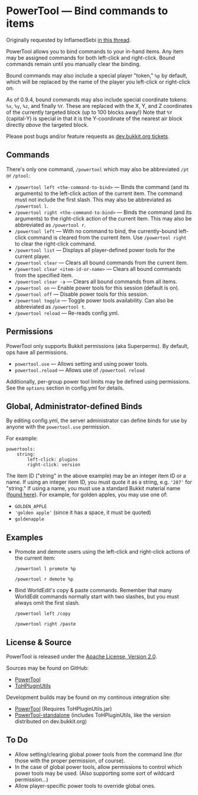 # PowerTool &mdash; Bind commands to items #

Originally requested by InflamedSebi [in this thread](http://forums.bukkit.org/threads/powertool-single.39309/).

PowerTool allows you to bind commands to your in-hand items. Any
item may be assigned commands for both left-click and right-click. Bound
commands remain until you manually clear the binding.

Bound commands may also include a special player "token," `%p` by default, which
will be replaced by the name of the player you left-click or right-click on.

As of 0.9.4, bound commands may also include special coordinate tokens: `%x`,
`%y`, `%z`, and finally `%Y`. These are replaced with the X, Y, and Z
coordinates of the currently targeted block (up to 100 blocks away!) Note that
`%Y` (capital-Y) is special in that it is the Y-coordinate of the nearest air
block directly *above* the targeted block.

Please post bugs and/or feature requests as [dev.bukkit.org tickets](http://dev.bukkit.org/server-mods/powertool/tickets/).

## Commands ##

There's only one command, `/powertool` which may also be abbreviated `/pt`
or `/ptool`:

*   `/powertool left <the-command-to-bind>` &mdash; Binds the command (and its
    arguments) to the left-click action of the current item. The command must
    not include the first slash. This may also be abbreviated as
    `/powertool l`.
*   `/powertool right <the-command-to-bind>` &mdash; Binds the command (and its
    arguments) to the right-click action of the current item. This may also be
    abbreviated as `/powertool r`.
*   `/powertool left` &mdash; With no command to bind, the currently-bound left-click
	command is cleared from the current item. Use `/powertool right` to clear the
	right-click command.
*   `/powertool list` &mdash; Displays all player-defined power tools for the
    current player.
*   `/powertool clear` &mdash; Clears all bound commands from the current item.
*   `/powertool clear <item-id-or-name>` &mdash; Clears all bound commands from the
    specified item.
*   `/powertool clear -a` &mdash; Clears all bound commands from all items.
*   `/powertool on` &mdash; Enable power tools for this session (default is on).
*   `/powertool off` &mdash; Disable power tools for this session.
*   `/powertool toggle` &mdash; Toggle power tools availability. Can also be
    abbreviated as `/powertool t`.
*   `/powertool reload` &mdash; Re-reads config.yml.

## Permissions ##

PowerTool only supports Bukkit permissions (aka Superperms). By default, ops
have all permissions.

*   `powertool.use` &mdash; Allows setting and using power tools.
*   `powertool.reload` &mdash; Allows use of `/powertool reload`

Additionally, per-group power tool limits may be defined using permissions. See
the `options` section in config.yml for details.

## Global, Administrator-defined Binds ##

By editing config.yml, the server administrator can define binds for use by
anyone with the `powertool.use` permission.

For example:

    powertools:
	    string:
		    left-click: plugins
			right-click: version

The item ID ("string" in the above example) may be an integer item ID or a
name. If using an integer item ID, you must quote it as a string, e.g. `'287'`
for "string." If using a name, you must use a standard Bukkit material name
([found here](https://github.com/Bukkit/Bukkit/blob/master/src/main/java/org/bukkit/Material.java)). For
example, for golden apples, you may use one of:

*   `GOLDEN_APPLE`
*   `'golden apple'` (since it has a space, it must be quoted)
*   `goldenapple`

## Examples ##

*   Promote and demote users using the left-click and right-click actions of the
    current item:

    `/powertool l promote %p`

    `/powertool r demote %p`

*   Bind WorldEdit's copy & paste commands. Remember that many WorldEdit
	commands normally start with two slashes, but you must always omit the first
	slash.

    `/powertool left /copy`
	
	`/powertool right /paste`

## License & Source ##

PowerTool is released under the
[Apache License, Version 2.0](http://www.apache.org/licenses/LICENSE-2.0).

Sources may be found on GitHub:

*   [PowerTool](https://github.com/ZerothAngel/PowerTool)
*   [ToHPluginUtils](https://github.com/ZerothAngel/ToHPluginUtils)

Development builds may be found on my continous integration site:

*   [PowerTool](http://ci.tyrannyofheaven.org/job/PowerTool/) (Requires ToHPluginUtils.jar)
*   [PowerTool-standalone](http://ci.tyrannyofheaven.org/job/PowerTool-standalone/) (includes ToHPluginUtils, like the version distributed on dev.bukkit.org)

## To Do ##

*   Allow setting/clearing global power tools from the command line (for those
    with the proper permission, of course).
*   In the case of global power tools, allow permissions to control which power
    tools may be used. (Also supporting some sort of wildcard permission...)
*   Allow player-specific power tools to override global ones.
